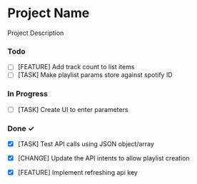 # Project Name

Project Description

### Todo

- [ ] [FEATURE] Add track count to list items  
- [ ] [TASK] Make playlist params store against spotify ID  

### In Progress

- [ ] [TASK] Create UI to enter parameters  

### Done ✓

- [x] [TASK] Test API calls using JSON object/array  
- [x] [CHANGE] Update the API intents to allow playlist creation  
- [x] [FEATURE] Implement refreshing api key  


